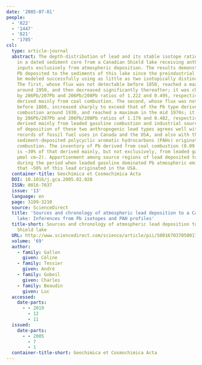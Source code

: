```yaml
---
date: '2005-07-01'
people:
  - '822'
  - '1447'
  - '821'
  - '1785'
csl:
  type: article-journal
  abstract: The depth-distribution of lead and its stable isotope ratios were determined
    in a dated sediment core from a Canadian Shield lake receiving anthropogenic Pb
    inputs exclusively from atmospheric deposition. The results demonstrate that anthropogenic
    Pb deposited to the sediments of this lake since the preindustrial period can
    be modeled successfully using as little as two isotopically distinct Pb types.
    The first, whose flux was not detectable before 1850, reached a maximum value
    around 1950, and then decreased significantly thereafter; it was characterized
    by 206Pb/207Pb and 206Pb/208Pb ratios of 1.222 and 0.495, respectively, and was
    derived mainly from coal combustion. The second, whose flux was not detectable
    before 1880, increased sharply to exceed that of the Pb type derived from coal
    combustion around 1930, and reached a maximum in the mid 1970s; it is characterized
    by 206Pb/207Pb and 206Pb/208Pb ratios of 1.179 and 0.482, respectively, and was
    derived mainly from leaded gasoline combustion and industrial sources. The chronology
    of deposition of these two anthropogenic lead types agrees well with the historical
    records of fossil fuel uses in Canada and the USA, and also with the history of
    sediment-deposited polycyclic aromatic hydrocarbons (PAHs) originating from coal
    combustion. The inventory of Pb derived from coal combustion (0.09 μmol cm−2)
    is ∼30% of that derived mainly, but not exclusively, from leaded gasoline (0.31
    μmol cm−2). Apportionment among source regions of lead deposited to the sediments
    during the period when leaded gasoline dominated Pb atmospheric emissions indicates
    that ∼50% of this lead originated in the USA.
  container-title: Geochimica et Cosmochimica Acta
  DOI: 10.1016/j.gca.2005.02.028
  ISSN: 0016-7037
  issue: '13'
  language: en
  page: 3199-3210
  source: ScienceDirect
  title: 'Sources and chronology of atmospheric lead deposition to a Canadian Shield
    lake: Inferences from Pb isotopes and PAH profiles'
  title-short: Sources and chronology of atmospheric lead deposition to a Canadian
    Shield lake
  URL: http://www.sciencedirect.com/science/article/pii/S0016703705001766
  volume: '69'
  author:
    - family: Gallon
      given: Céline
    - family: Tessier
      given: André
    - family: Gobeil
      given: Charles
    - family: Beaudin
      given: Luc
  accessed:
    date-parts:
      - - 2019
        - 12
        - 11
  issued:
    date-parts:
      - - 2005
        - 7
        - 1
  container-title-short: Geochimica et Cosmochimica Acta
---
```


